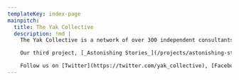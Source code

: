 ```yaml
---
templateKey: index-page
mainpitch:
  title: The Yak Collective
  description: !md |
    The Yak Collective is a network of over 300 independent consultants, coaches, and freelancers with varied technical and creative skills. You can learn more about us on the [About page](/about/). We are available both for individual projects on specific topics that match our skills, and for larger collaborative projects we can take on as a group, bringing together the mix of skills necessary. Check out our [Members page](/members/), read some of our latest thoughts on the [Writings page](/writings/), and get in touch with any of us if you'd like to learn more.

    Our third project, [_Astonishing Stories_](/projects/astonishing-stories/), is now rolling. Take a peek! We will be releasing more research on the [Projects page](/projects/) in the coming months.

    Follow us on [Twitter](https://twitter.com/yak_collective), [Facebook](https://www.facebook.com/theyakcollective/), or [LinkedIn](https://www.linkedin.com/company/yak-collective/) to stay in the loop.
---
```

